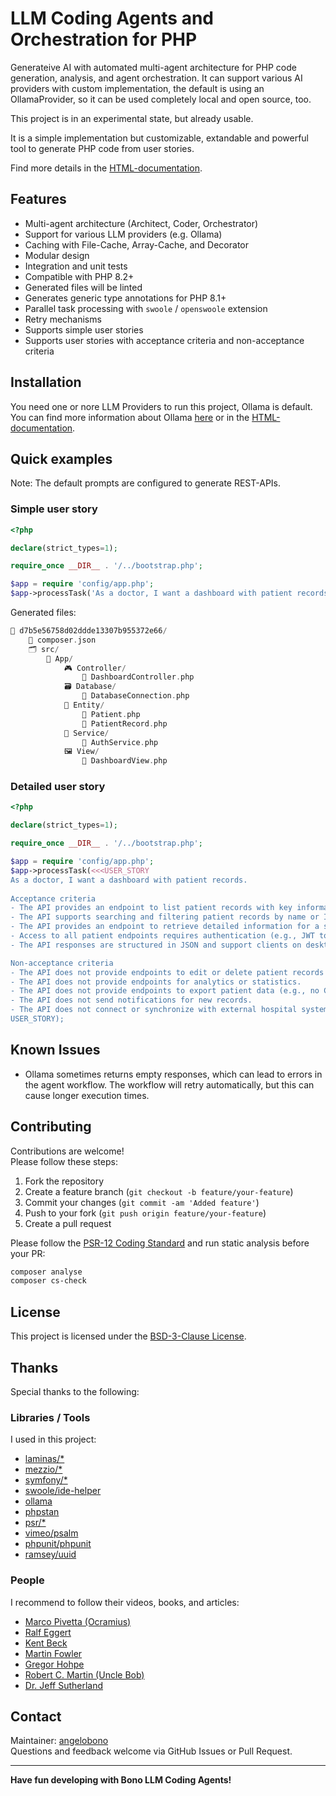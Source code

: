 # LLM Coding Agents and Orchestration for PHP

Generateive AI with automated multi-agent architecture for PHP code generation,
analysis, and agent orchestration. It can support various AI providers with custom
implementation, the default is using an OllamaProvider, so it can be used
completely local and open source, too.

This project is in an experimental state, but already usable.

It is a simple implementation but customizable, extandable and powerful tool to
generate PHP code from user stories.

Find more details in the [HTML-documentation](https://angelobono.github.io/bono-llm-coding-agents/).

## Features

- Multi-agent architecture (Architect, Coder, Orchestrator)
- Support for various LLM providers (e\.g\. Ollama)
- Caching with File\-Cache, Array\-Cache, and Decorator
- Modular design
- Integration and unit tests
- Compatible with PHP 8\.2\+
- Generated files will be linted
- Generates generic type annotations for PHP 8\.1\+
- Parallel task processing with `swoole` / `openswoole` extension
- Retry mechanisms
- Supports simple user stories
- Supports user stories with acceptance criteria and non-acceptance criteria

## Installation

You need one or nore LLM Providers to run this project, Ollama is default.
You can find more information about Ollama [here](https://ollama.com/)
or in the [HTML-documentation](https://angelobono.github.io/bono-llm-coding-agents/).

## Quick examples

Note: The default prompts are configured to generate REST-APIs.

### Simple user story

```php
<?php

declare(strict_types=1);

require_once __DIR__ . '/../bootstrap.php';

$app = require 'config/app.php';
$app->processTask('As a doctor, I want a dashboard with patient records.');
```

Generated files:

```php
📂 d7b5e56758d02ddde13307b955372e66/
    📄 composer.json
    🗂️ src/
        📂 App/
            🎮 Controller/
                📄 DashboardController.php
            🗃️ Database/
                📄 DatabaseConnection.php
            📂 Entity/
                📄 Patient.php
                📄 PatientRecord.php
            🔧 Service/
                📄 AuthService.php
            🖼️ View/
                📄 DashboardView.php
```

### Detailed user story

```php
<?php

declare(strict_types=1);

require_once __DIR__ . '/../bootstrap.php';

$app = require 'config/app.php';
$app->processTask(<<<USER_STORY
As a doctor, I want a dashboard with patient records.
            
Acceptance criteria
- The API provides an endpoint to list patient records with key information (GET /api/patients returns name, ID, diagnosis).
- The API supports searching and filtering patient records by name or ID via query parameters (GET /api/patients?name=...&id=...).
- The API provides an endpoint to retrieve detailed information for a single patient (GET /api/patients/{id}).
- Access to all patient endpoints requires authentication (e.g., JWT token).
- The API responses are structured in JSON and support clients on desktop and tablet.

Non-acceptance criteria
- The API does not provide endpoints to edit or delete patient records (PUT, DELETE are not available).
- The API does not provide endpoints for analytics or statistics.
- The API does not provide endpoints to export patient data (e.g., no CSV/PDF export).
- The API does not send notifications for new records.
- The API does not connect or synchronize with external hospital systems.
USER_STORY);
```

## Known Issues

- Ollama sometimes returns empty responses, which can lead to errors in the agent workflow. The
  workflow will retry automatically, but this can cause longer execution times.

## Contributing

Contributions are welcome!  
Please follow these steps:

1. Fork the repository
2. Create a feature branch (`git checkout -b feature/your-feature`)
3. Commit your changes (`git commit -am 'Added feature'`)
4. Push to your fork (`git push origin feature/your-feature`)
5. Create a pull request

Please follow the [PSR\-12 Coding Standard](https://www.php-fig.org/psr/psr-12/) and run static
analysis before your PR:

```bash
composer analyse
composer cs-check
```

## License

This project is licensed under the [BSD-3-Clause License](LICENSE.md).

## Thanks

Special thanks to the following:

### Libraries / Tools

I used in this project:

- [laminas/*](https://laminas.dev/)
- [mezzio/*](https://mezzio.dev/)
- [symfony/*](https://symfony.com/)
- [swoole/ide-helper](https://github.com/swoole/ide-helper)
- [ollama](https://ollama.com/)
- [phpstan](https://phpstan.org/)
- [psr/*](https://www.php-fig.org/)
- [vimeo/psalm](https://github.com/vimeo/psalm)
- [phpunit/phpunit](https://github.com/phpunit/phpunit)
- [ramsey/uuid](https://github.com/ramsey/uuid)

### People

I recommend to follow their videos, books, and articles:

- [Marco Pivetta (Ocramius)](https://github.com/ocramius)
- [Ralf Eggert](https://github.com/ralfeggert)
- [Kent Beck](https://github.com/kentbeck)
- [Martin Fowler](https://github.com/martinfowler)
- [Gregor Hohpe](https://github.com/elit0451/EIPatterns)
- [Robert C. Martin (Uncle Bob)](https://github.com/unclebob)
- [Dr. Jeff Sutherland](https://github.com/scrumatscale/official-guide)

## Contact

Maintainer: [angelobono](https://github.com/angelobono)  
Questions and feedback welcome via GitHub Issues or Pull Request.

---

**Have fun developing with Bono LLM Coding Agents!**
